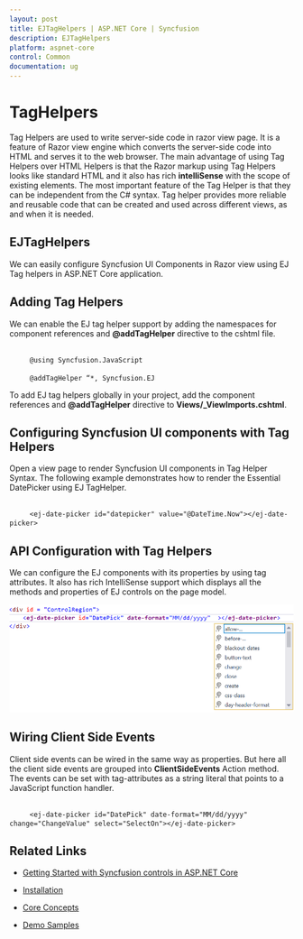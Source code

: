 ```yaml
---
layout: post
title: EJTagHelpers | ASP.NET Core | Syncfusion
description: EJTagHelpers
platform: aspnet-core
control: Common 
documentation: ug
---
```


# TagHelpers

Tag Helpers are used to write server-side code in razor view page. It is a feature of Razor view engine which converts the server-side code into HTML and serves it to the web browser. The main advantage of using Tag Helpers over HTML Helpers is that the Razor markup using Tag Helpers looks like standard HTML and it also has rich **intelliSense** with the scope of existing elements. The most important feature of the Tag Helper is that they can be independent from the C# syntax. Tag helper provides more reliable and reusable code that can be created and used across different views, as and when it is needed.

## EJTagHelpers

We can easily configure Syncfusion UI Components in Razor view using EJ Tag helpers in ASP.NET Core application.

## Adding Tag Helpers

We can enable the EJ tag helper support by adding the namespaces for component references and **@addTagHelper** directive to the cshtml file.

   ~~~ cshtml

        @using Syncfusion.JavaScript

        @addTagHelper “*, Syncfusion.EJ

   ~~~

To add EJ tag helpers globally in your project, add the component references and **@addTagHelper** directive to **Views/_ViewImports.cshtml**.

## Configuring Syncfusion UI components with Tag Helpers

Open a view page to render Syncfusion UI components in Tag Helper Syntax. The following example demonstrates how to render the Essential DatePicker using EJ TagHelper.

   ~~~ cshtml

        <ej-date-picker id="datepicker" value="@DateTime.Now"></ej-date-picker>

   ~~~

## API Configuration with Tag Helpers

We can configure the EJ components with its properties by using tag attributes. It also has rich IntelliSense support which displays all the methods and properties of EJ controls on the page model.

![](ej-tag-helpers_images/ej-tag-helper_image.png)   

## Wiring Client Side Events

Client side events can be wired in the same way as properties. But here all the client side events are grouped into **ClientSideEvents** Action method. The events can be set with tag-attributes as a string literal that points to a JavaScript function handler.

   ~~~ cshtml

        <ej-date-picker id="DatePick" date-format="MM/dd/yyyy"  change="ChangeValue" select="SelectOn"></ej-date-picker>

   ~~~

## Related Links

* [Getting Started with Syncfusion controls in ASP.NET Core](https://help.syncfusion.com/aspnet-core/gettingstarted/getting-started-2-0)   

* [Installation](https://help.syncfusion.com/aspnet-core/core-concepts) 

* [Core Concepts](https://help.syncfusion.com/aspnet-core/installation)

* [Demo Samples](http://aspnetcore.syncfusion.com/)